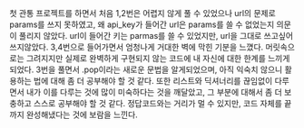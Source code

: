 첫 관통 프로젝트를 하면서 처음 1,2번은 어렵지 않게 풀 수 있었으나
url의 문제로 params를 쓰지 못하였고, 왜 api_key가 들어간 url은 params를 쓸 수 없었는지 의문이 풀리지 않았다.
url이 들어간 키는 parmas를 쓸 수 있었지만, url을 그대로 쓰고싶어 쓰지않았다.
3,4번으로 들어가면서 엄청나게 거대한 벽에 막힌 기분을 느꼈다. 
머릿속으로는 그려지지만 실제로 완벽하게 구현되지 않는 코드에 내 자신에 대한 한계를 느끼게 되었다.
3번을 풀면서 .pop이라는 새로운 문법을 알게되었으며, 아직 익숙치 않으니 활용하는 법에 대해 좀 더 공부해야 할 것 같다.
또한 리스트와 딕셔너리를 끊임없이 다루면서 내가 이를 다루는 것에 많이 미숙하다는 것을 깨달았고, 그 부분에 대해서 좀 더 보충하고
스스로 공부해야 할 것 같다.
정답코드와는 거리가 멀 수 있지만, 코드 자체를 끝까지 완성해냈다는 것에 보람을 느낀다.